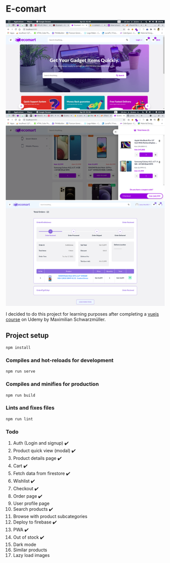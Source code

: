 # E-comart

<img src="./screenshot.png" alt="screenshot" />
<img src="./screenshot2.png" alt="screenshot" />
<img src="./screenshot3.png" alt="screenshot" />

I decided to do this project for learning purposes after completing a <a href="https://www.udemy.com/course/vuejs-2-the-complete-guide/">vuejs course</a> on Udemy by Maximilian Schwarzmüller.

## Project setup

```
npm install
```

### Compiles and hot-reloads for development

```
npm run serve
```

### Compiles and minifies for production

```
npm run build
```

### Lints and fixes files

```
npm run lint
```

### Todo

1. Auth (Login and signup) ✔️
1. Product quick view (modal) ✔️
1. Product details page ✔️
1. Cart ✔️
1. Fetch data from firestore ✔️
1. Wishlist ✔️
1. Checkout ✔️
1. Order page ✔️
1. User profile page
1. Search products ✔️
1. Browse with product subcategories
1. Deploy to firebase ✔️
1. PWA ✔️
1. Out of stock ✔️
1. Dark mode
1. Similar products
1. Lazy load images
